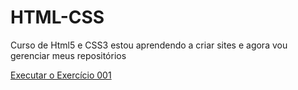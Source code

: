 # HTML-CSS
 Curso de Html5 e CSS3
estou aprendendo a criar sites e agora vou gerenciar meus repositórios

<a href="https://aalvees.github.io/HTML-CSS/EXERCÍCIOS/ex001/index.html">Executar o Exercício 001</a>